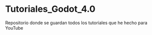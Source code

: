 # Tutoriales_Godot_4.0
 Repositorio donde se guardan todos los tutoriales que he hecho para YouTube
